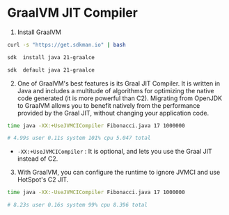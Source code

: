# GraalVM JIT Compiler

1. Install GraalVM

```bash
curl -s "https://get.sdkman.io" | bash

sdk  install java 21-graalce

sdk  default java 21-graalce
```

2. One of GraalVM's best features is its Graal JIT Compiler. It is written in Java and includes a multitude of algorithms for optimizing the native code generated (it is more powerful than C2).
   Migrating from OpenJDK to GraalVM allows you to benefit natively from the performance provided by the Graal JIT, without changing your application code.

```bash
time java -XX:+UseJVMCICompiler Fibonacci.java 17 1000000

# 4.99s user 0.11s system 101% cpu 5.047 total
```

- `-XX:+UseJVMCICompiler` : It is optional, and lets you use the Graal JIT instead of C2.

3. With GraalVM, you can configure the runtime to ignore JVMCI and use HotSpot's C2 JIT.

```bash
time java -XX:-UseJVMCICompiler Fibonacci.java 17 1000000

# 8.23s user 0.16s system 99% cpu 8.396 total
```

